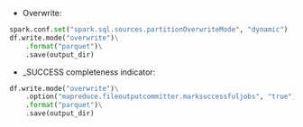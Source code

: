 - Overwrite:
```python
spark.conf.set("spark.sql.sources.partitionOverwriteMode", "dynamic")
df.write.mode("overwrite")\
    .format("parquet")\
    .save(output_dir)
```

- _SUCCESS completeness indicator:
```python
df.write.mode("overwrite")\
    .option("mapreduce.fileoutputcommitter.marksuccessfuljobs", "true")\
    .format("parquet")\
    .save(output_dir)
```
